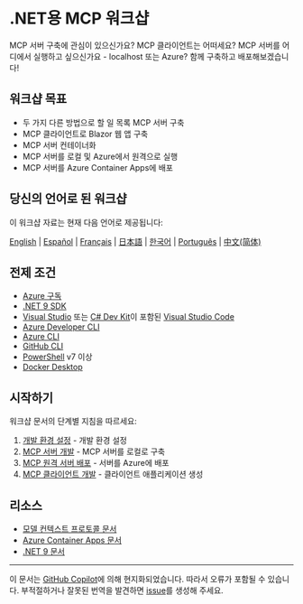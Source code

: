 # .NET용 MCP 워크샵

MCP 서버 구축에 관심이 있으신가요? MCP 클라이언트는 어떠세요? MCP 서버를 어디에서 실행하고 싶으신가요 - localhost 또는 Azure? 함께 구축하고 배포해보겠습니다!

## 워크샵 목표

- 두 가지 다른 방법으로 할 일 목록 MCP 서버 구축
- MCP 클라이언트로 Blazor 웹 앱 구축
- MCP 서버 컨테이너화
- MCP 서버를 로컬 및 Azure에서 원격으로 실행
- MCP 서버를 Azure Container Apps에 배포

## 당신의 언어로 된 워크샵

이 워크샵 자료는 현재 다음 언어로 제공됩니다:

[English](../../README.md) | [Español](../es-es/) | [Français](../fr-fr/) | [日本語](../ja-jp/) | [한국어](./README.md) | [Português](../pt-br/) | [中文(简体)](../zh-cn/)

## 전제 조건

- [Azure 구독](https://azure.microsoft.com/free)
- [.NET 9 SDK](https://dotnet.microsoft.com/download/dotnet/9.0)
- [Visual Studio](https://visualstudio.microsoft.com/vs) 또는 [C# Dev Kit](https://marketplace.visualstudio.com/items?itemName=ms-dotnettools.csdevkit)이 포함된 [Visual Studio Code](https://code.visualstudio.com)
- [Azure Developer CLI](https://learn.microsoft.com/azure/developer/azure-developer-cli/overview)
- [Azure CLI](https://learn.microsoft.com/cli/azure/what-is-azure-cli)
- [GitHub CLI](https://docs.github.com/github-cli/github-cli/about-github-cli)
- [PowerShell](https://learn.microsoft.com/powershell/scripting/overview) v7 이상
- [Docker Desktop](https://docs.docker.com/desktop/)

## 시작하기

워크샵 문서의 단계별 지침을 따르세요:

1. [개발 환경 설정](./docs/00-setup.md) - 개발 환경 설정
1. [MCP 서버 개발](./docs/01-mcp-server.md) - MCP 서버를 로컬로 구축
1. [MCP 원격 서버 배포](./docs/02-mcp-remote-server.md) - 서버를 Azure에 배포
1. [MCP 클라이언트 개발](./docs/03-mcp-client.md) - 클라이언트 애플리케이션 생성

## 리소스

- [모델 컨텍스트 프로토콜 문서](https://modelcontextprotocol.io/)
- [Azure Container Apps 문서](https://learn.microsoft.com/azure/container-apps/)
- [.NET 9 문서](https://learn.microsoft.com/dotnet/)

---

이 문서는 [GitHub Copilot](https://docs.github.com/copilot/about-github-copilot/what-is-github-copilot)에 의해 현지화되었습니다. 따라서 오류가 포함될 수 있습니다. 부적절하거나 잘못된 번역을 발견하면 [issue](../../issues)를 생성해 주세요.